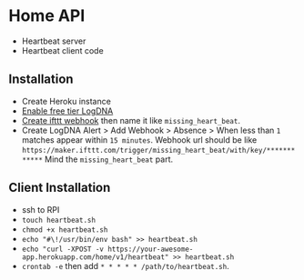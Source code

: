 # Home API

- Heartbeat server
- Heartbeat client code

## Installation

- Create Heroku instance
- [Enable free tier LogDNA](https://elements.heroku.com/addons/logdna)
- [Create ifttt webhook](https://ifttt.com/maker_webhooks) then name it like `missing_heart_beat`.
- Create LogDNA Alert > Add Webhook > Absence > When less than `1` matches appear within `15 minutes`.
  Webhook url should be like `https://maker.ifttt.com/trigger/missing_heart_beat/with/key/************` Mind the `missing_heart_beat` part.

## Client Installation

- ssh to RPI
- `touch heartbeat.sh`
- `chmod +x heartbeat.sh`
- `echo "#\!/usr/bin/env bash" >> heartbeat.sh`
- `echo "curl -XPOST -v https://your-awesome-app.herokuapp.com/home/v1/heartbeat" >> heartbeat.sh`
- `crontab -e` then add `* * * * * /path/to/heartbeat.sh`.
